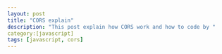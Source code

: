 ```yaml
---
layout: post
title: "CORS explain"
description: "This post explain how CORS work and how to code by "
category:[javascript]
tags: [javascript, cors]
---
```

